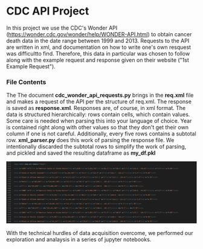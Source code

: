 # CDC API Project

In this project we use the CDC's Wonder API (https://wonder.cdc.gov/wonder/help/WONDER-API.html) to obtain cancer death data in the date range between 1999 and 2013. Requests to the API are written in xml, and documentation on how to write one's own resquest was difficultto find. Therefore, this data in particular was chosen to follow along with the example request and response given on their website ("1st Example Request").

### File Contents
The The document **cdc_wonder_api_requests.py** brings in the **req.xml** file and makes a request of the API per the structure of req.xml. The response is saved as **response.xml**. Responses are, of course, in xml format. The data is structured hierarchically: rows contain cells, which contain values. Some care is needed when parsing this into your language of choice. Year is contained right along with other values so that they don't get their own column if one is not careful. Additionally, every five rows contains a subtotal row. **xml_parser.py** does this work of parsing the response file. We intentionally discarded the subtotal rows to simplify the work of parsing, and pickled and saved the resulting dataframe as **my_df.pkl**

![example_response](response_example.png)

With the technical hurdles of data acquisition overcome, we performed our exploration and analaysis in a series of jupyter notebooks.